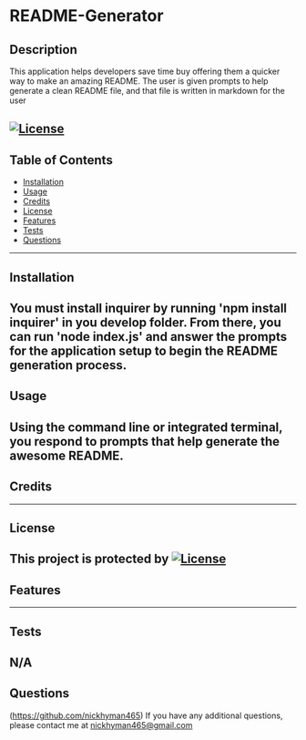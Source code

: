 # README-Generator
## Description
This application helps developers save time buy offering them a quicker way to make an amazing README. The user is given prompts to help generate a clean README file, and that file is written in markdown for the user

[![License](https://img.shields.io/badge/License-MIT-green.svg)](https://choosealicense.com/licenses/mit/)
---
## Table of Contents
- [Installation](#installation)
- [Usage](#usage)
- [Credits](#credits)
- [License](#license)
- [Features](#features)
- [Tests](#tests)
- [Questions](#questions)
---
## Installation
You must install inquirer by running 'npm install inquirer' in you develop folder. From there, you can run 'node index.js' and answer the prompts for the application setup to begin the README generation process.
---
## Usage
Using the command line or integrated terminal, you respond to prompts that help generate the awesome README.
---
## Credits

---
## License 
This project is protected by [![License](https://img.shields.io/badge/License-MIT-green.svg)](https://choosealicense.com/licenses/mit/)
---
## Features

---
## Tests
N/A
---
## Questions
(https://github.com/nickhyman465)
If you have any additional questions, please contact me at nickhyman465@gmail.com
